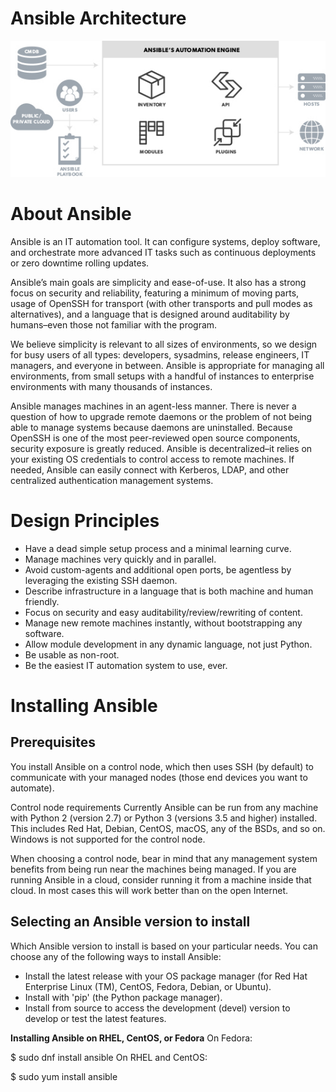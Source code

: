 # Ansible Architecture

![](ansiblearchitecture.jpeg)



# About Ansible
Ansible is an IT automation tool. It can configure systems, deploy software, and orchestrate more advanced IT tasks such as continuous deployments or zero downtime rolling updates.

Ansible’s main goals are simplicity and ease-of-use. It also has a strong focus on security and reliability, featuring a minimum of moving parts, usage of OpenSSH for transport (with other transports and pull modes as alternatives), and a language that is designed around auditability by humans–even those not familiar with the program.

We believe simplicity is relevant to all sizes of environments, so we design for busy users of all types: developers, sysadmins, release engineers, IT managers, and everyone in between. Ansible is appropriate for managing all environments, from small setups with a handful of instances to enterprise environments with many thousands of instances.

Ansible manages machines in an agent-less manner. There is never a question of how to upgrade remote daemons or the problem of not being able to manage systems because daemons are uninstalled. Because OpenSSH is one of the most peer-reviewed open source components, security exposure is greatly reduced. Ansible is decentralized–it relies on your existing OS credentials to control access to remote machines. If needed, Ansible can easily connect with Kerberos, LDAP, and other centralized authentication management systems.

Design Principles
=================

*  Have a dead simple setup process and a minimal learning curve.
*  Manage machines very quickly and in parallel.
*  Avoid custom-agents and additional open ports, be agentless by
   leveraging the existing SSH daemon.
*  Describe infrastructure in a language that is both machine and human
   friendly.
*  Focus on security and easy auditability/review/rewriting of content.
*  Manage new remote machines instantly, without bootstrapping any
   software.
*  Allow module development in any dynamic language, not just Python.
*  Be usable as non-root.
*  Be the easiest IT automation system to use, ever.


# Installing Ansible

## Prerequisites

You install Ansible on a control node, which then uses SSH (by default) to communicate with your managed nodes (those end devices you want to automate).

Control node requirements
Currently Ansible can be run from any machine with Python 2 (version 2.7) or Python 3 (versions 3.5 and higher) installed. This includes Red Hat, Debian, CentOS, macOS, any of the BSDs, and so on. Windows is not supported for the control node.

When choosing a control node, bear in mind that any management system benefits from being run near the machines being managed. If you are running Ansible in a cloud, consider running it from a machine inside that cloud. In most cases this will work better than on the open Internet.

## Selecting an Ansible version to install

Which Ansible version to install is based on your particular needs. You can choose any of the following ways to install Ansible:

- Install the latest release with your OS package manager (for Red Hat Enterprise Linux (TM), CentOS, Fedora, Debian, or Ubuntu).
- Install with 'pip' (the Python package manager).
- Install from source to access the development (devel) version to develop or test the latest features.


**Installing Ansible on RHEL, CentOS, or Fedora**
On Fedora:

$ sudo dnf install ansible
On RHEL and CentOS:

$ sudo yum install ansible





